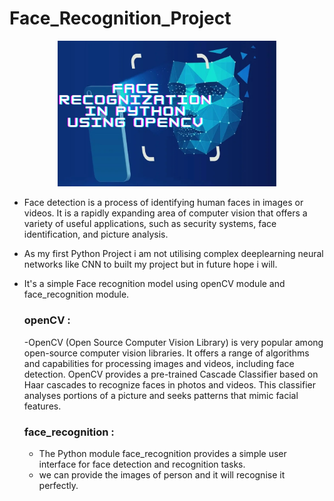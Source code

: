 # Face_Recognition_Project

<p align="center">
  <img src="readme.png" width="350" title="Face Recognition">
</p>

- Face detection is a process of identifying human faces in images or videos. It is a rapidly
  expanding area of computer vision that offers a variety of useful applications, such as security systems,
  face identification, and picture analysis.
- As my first Python Project i am not utilising complex deeplearning neural networks like CNN to built my project but
  in future hope i will.
  
- It's a simple Face recognition model using openCV module and face_recognition module.

  ### openCV :
  -OpenCV (Open Source Computer Vision Library) is very popular among open-source computer vision libraries.
   It offers a range of algorithms and capabilities for processing images and videos, including face detection.
   OpenCV provides a pre-trained Cascade Classifier based on Haar cascades to recognize faces in photos and videos.
   This classifier analyses portions of a picture and seeks patterns that mimic facial features.

  ### face_recognition :
  - The Python module face_recognition provides a simple user interface for face detection and recognition tasks.
  - we can provide the images of person and it will recognise it perfectly.
